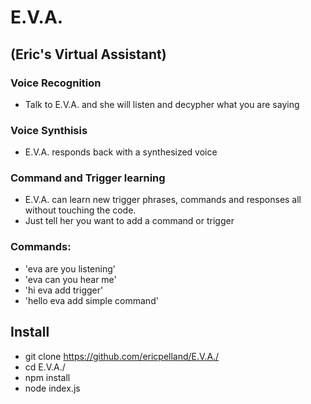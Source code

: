 # E.V.A. 
## (Eric's Virtual Assistant)


### Voice Recognition
* Talk to E.V.A. and she will listen and decypher what you are saying
### Voice Synthisis
* E.V.A. responds back with a synthesized voice
### Command and Trigger learning
* E.V.A. can learn new trigger phrases, commands and responses all without touching the code. 
* Just tell her you want to add a command or trigger

### Commands:
* 'eva are you listening'
* 'eva can you hear me'
* 'hi eva add trigger'
* 'hello eva add simple command'


## Install
* git clone https://github.com/ericpelland/E.V.A./
* cd E.V.A./
* npm install
* node index.js
